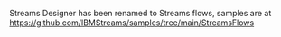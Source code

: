 Streams Designer has been renamed to Streams flows, samples are at https://github.com/IBMStreams/samples/tree/main/StreamsFlows